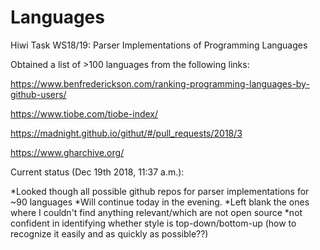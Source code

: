 # Languages
Hiwi Task WS18/19: Parser Implementations of Programming Languages

Obtained a list of >100 languages from the following links:

https://www.benfrederickson.com/ranking-programming-languages-by-github-users/

https://www.tiobe.com/tiobe-index/

https://madnight.github.io/githut/#/pull_requests/2018/3

https://www.gharchive.org/

Current status (Dec 19th 2018, 11:37 a.m.):

*Looked though all possible github repos for parser implementations for ~90 languages
*Will continue today in the evening.
*Left blank the ones where I couldn't find anything relevant/which are not open source
*not confident in identifying whether style is top-down/bottom-up (how to recognize it easily and as quickly as possible??)
